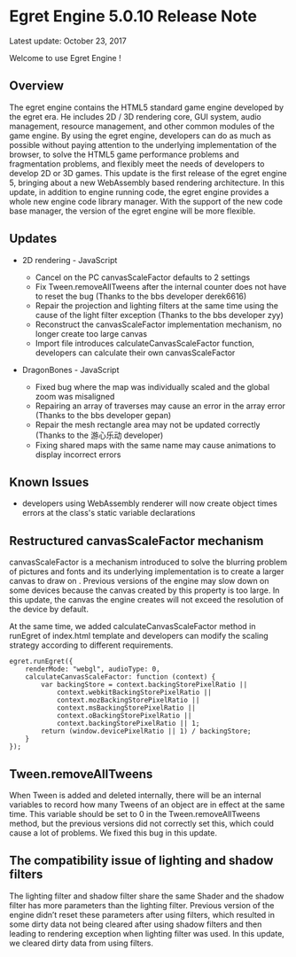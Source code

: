 Egret Engine 5.0.10 Release Note
===============================

Latest update: October 23, 2017


Welcome to use Egret Engine !

## Overview
The egret engine contains the HTML5 standard game engine developed by the egret era. He includes 2D / 3D rendering core, GUI system, audio management, resource management, and other common modules of the game engine.
By using the egret engine, developers can do as much as possible without paying attention to the underlying implementation of the browser, to solve the HTML5 game performance problems and fragmentation problems, and flexibly meet the needs of developers to develop 2D or 3D games.
This update is the first release of the egret engine 5, bringing about a new WebAssembly based rendering architecture.
In this update, in addition to engine running code, the egret engine provides a whole new engine code library manager. With the support of the new code base manager, the version of the egret engine will be more flexible.

## Updates

* 2D rendering - JavaScript
	* Cancel on the PC canvasScaleFactor defaults to 2 settings
	* Fix Tween.removeAllTweens after the internal counter does not have to reset the bug (Thanks to the bbs developer derek6616)
	* Repair the projection and lighting filters at the same time using the cause of the light filter exception (Thanks to the bbs developer zyy)
	* Reconstruct the canvasScaleFactor implementation mechanism, no longer create too large canvas
	* Import file introduces calculateCanvasScaleFactor function, developers can calculate their own canvasScaleFactor

* DragonBones - JavaScript
	* Fixed bug where the map was individually scaled and the global zoom was misaligned
	* Repairing an array of traverses may cause an error in the array error (Thanks to the bbs developer gepan)
	* Repair the mesh rectangle area may not be updated correctly (Thanks to the 游心乐动 developer)
	* Fixing shared maps with the same name may cause animations to display incorrect errors

## Known Issues

* developers using WebAssembly renderer will now create object times errors at the class's static variable declarations

## Restructured canvasScaleFactor mechanism
canvasScaleFactor is a mechanism introduced to solve the blurring problem of pictures and fonts and its underlying implementation is to create a larger canvas to draw on . Previous versions of the engine may slow down on some devices because the canvas created by this property is too large. In this update, the canvas the engine creates will not exceed  the resolution of the device by default. 
 
At the same time, we added calculateCanvasScaleFactor method in runEgret of index.html template and  developers can modify the scaling strategy according to different requirements. 

```
egret.runEgret({
    renderMode: "webgl", audioType: 0,
    calculateCanvasScaleFactor: function (context) {
        var backingStore = context.backingStorePixelRatio ||
            context.webkitBackingStorePixelRatio ||
            context.mozBackingStorePixelRatio ||
            context.msBackingStorePixelRatio ||
            context.oBackingStorePixelRatio ||
            context.backingStorePixelRatio || 1;
        return (window.devicePixelRatio || 1) / backingStore;
    }
});
```

## Tween.removeAllTweens
When Tween is added and deleted internally, there will be an internal variables to record how many Tweens of an object are in effect at the same time. This variable should be set to 0 in the Tween.removeAllTweens method, but the previous versions did not correctly set this, which could cause a lot of problems. We fixed this bug in this update.
 
## The compatibility issue of lighting and shadow filters
The lighting filter and shadow filter share the same Shader and the shadow filter has more parameters  than the lighting filter. Previous version of the engine didn’t reset these parameters after using filters, which resulted in some dirty data not being cleared after using shadow filters and then leading to rendering exception when lighting filter was used. In this update, we cleared dirty data from using  filters.